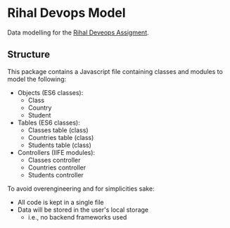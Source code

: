 # Rihal Devops Model

Data modelling for the [Rihal Deveops Assigment](https://github.com/rihal-om/rihal-challenges/tree/main/devops).

## Structure

This package contains a Javascript file containing classes and modules to model the following:

- Objects (ES6 classes):
  - Class
  - Country
  - Student
- Tables (ES6 classes):
  - Classes table (class)
  - Countries table (class)
  - Students table (class)
- Controllers (IIFE modules):
  - Classes controller
  - Countries controller
  - Students controller

To avoid overengineering and for simplicities sake:

- All code is kept in a single file
- Data will be stored in the user's local storage
  - i.e., no backend frameworks used
